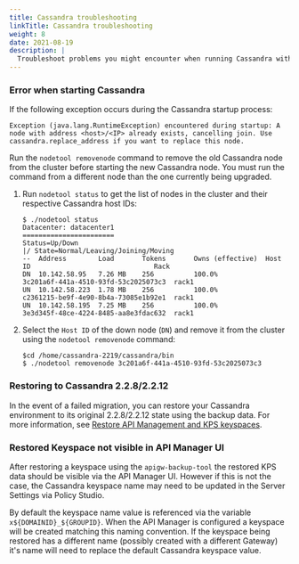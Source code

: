 ```yaml
---
title: Cassandra troubleshooting
linkTitle: Cassandra troubleshooting
weight: 8
date: 2021-08-19
description: |
  Troubleshoot problems you might encounter when running Cassandra with API Gateway.
---
```


### Error when starting Cassandra

If the following exception occurs during the Cassandra startup process:

```
Exception (java.lang.RuntimeException) encountered during startup: A node with address <host>/<IP> already exists, cancelling join. Use 
cassandra.replace_address if you want to replace this node.
```

Run the `nodetool removenode` command to remove the old Cassandra node from the cluster before starting the new Cassandra node. You must run the command from a different node than the one currently being upgraded.

1. Run `nodetool status` to get the list of nodes in the cluster and their respective Cassandra host IDs:
    ```
    $ ./nodetool status
    Datacenter: datacenter1
    =======================
    Status=Up/Down
    |/ State=Normal/Leaving/Joining/Moving
    --  Address        Load       Tokens       Owns (effective)  Host ID                               Rack
    DN  10.142.58.95   7.26 MB    256          100.0%            3c201a6f-441a-4510-93fd-53c2025073c3  rack1
    UN  10.142.58.223  1.78 MB    256          100.0%            c2361215-be9f-4e90-8b4a-73085e1b92e1  rack1
    UN  10.142.58.195  7.25 MB    256          100.0%            3e3d345f-48ce-4224-8485-aa8e3fdac632  rack1
    ```
2. Select the `Host ID` of the down node (`DN`) and remove it from the cluster using the `nodetool removenode` command:
    ```
    $cd /home/cassandra-2219/cassandra/bin
    $ ./nodetool removenode 3c201a6f-441a-4510-93fd-53c2025073c3
    ```

### Restoring to Cassandra 2.2.8/2.2.12

In the event of a failed migration, you can restore your Cassandra environment to its original 2.2.8/2.2.12 state using the backup data. For more information, see [Restore API Management and KPS keyspaces](/docs/cass_admin/cassandra_bur/#restore-api-management-and-kps-keyspaces-manually).

### Restored Keyspace not visible in API Manager UI

After restoring a keyspace using the `apigw-backup-tool` the restored KPS data should be visible via the API Manager UI.  However if this is not the case, the Cassandra keyspace name may need to be updated in the Server Settings via Policy Studio.

By default the keyspace name value is referenced via the variable `x${DOMAINID}_${GROUPID}`. When the API Manager is configured a keyspace will be created matching this naming convention.  If the keyspace being restored has a different name (possibly created with a different Gateway) it's name will need to replace the default Cassandra keyspace value.


